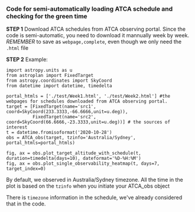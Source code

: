 ### Code for semi-automatically loading ATCA schedule and checking for the green time

**STEP 1**
Download ATCA schedules from ATCA observing portal. Since the code is semi-automatic, you need to download it mannually week by week.
*REMEMBER* to save as `webpage,complete`, even though we only need the `.html` file

**STEP 2**
Example:
```
import astropy.units as u
from astroplan import FixedTarget
from astropy.coordinates import SkyCoord
from datetime import datetime, timedelta

portal_htmls = ['./test/Week1.html', './test/Week2.html'] #the webpages for schedules downloaded from ATCA observing portal.
target = [FixedTarget(name='src1', coord=SkyCoord(233.3333,-66.6666,unit=u.deg)),
          FixedTarget(name='src2', coord=SkyCoord(66.6666,-23.3333,unit=u.deg))] # the sources of interest
t = datetime.fromisoformat('2020-10-28')
obs = ATCA_obs(target, tzinfo='Australia/Sydney', portal_htmls=portal_htmls)

fig, ax = obs.plot_target_altitude_with_schedule(t, duration=timedelta(days=10), dateformat='%D-%H:%M')
fig, ax = obs.plot_single_observability_heatmap(t, days=7, target_index=0)
```
By default, we observed in Australia/Sydney timezone. All the time in the plot is based on the `tzinfo` when you initiate your ATCA_obs object

There is `timezone` information in the schedule, we've already considered that in the code.
